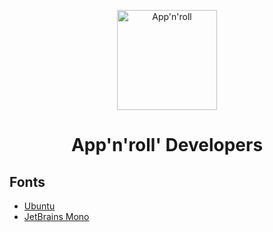 <p align="center">
  <a href="https://appnroll.com">
    <img alt="App'n'roll" src="https://appnroll.com/img/appnroll-logotype.svg" width="160" />
  </a>
</p>
<h1 align="center">
  App'n'roll' Developers
</h1>

## Fonts

- [Ubuntu](https://design.ubuntu.com/font/)
- [JetBrains Mono](https://www.jetbrains.com/lp/mono/)
